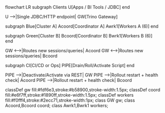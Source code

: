 flowchart LR
  subgraph Clients
    U[Apps / BI Tools / JDBC]
  end

  U -->|Single JDBC/HTTP endpoint| GW[Trino Gateway]

  subgraph Blue[Cluster A]
    Acoord[Coordinator A]
    Awrk1[Workers A (6)]
  end

  subgraph Green[Cluster B]
    Bcoord[Coordinator B]
    Bwrk1[Workers B (6)]
  end

  GW <-->|Routes new sessions/queries| Acoord
  GW <-->|Routes new sessions/queries| Bcoord

  subgraph CI[CI/CD or Ops]
    PIPE[Drain/Roll/Activate Script]
  end

  PIPE -->|Deactivate/Activate via REST| GW
  PIPE -->|Rollout restart + health check| Acoord
  PIPE -->|Rollout restart + health check| Bcoord

  classDef gw fill:#fdf6e3,stroke:#b58900,stroke-width:1.5px;
  classDef coord fill:#e6f7ff,stroke:#1890ff,stroke-width:1.5px;
  classDef workers fill:#f0fff4,stroke:#2ecc71,stroke-width:1px;
  class GW gw;
  class Acoord,Bcoord coord;
  class Awrk1,Bwrk1 workers;